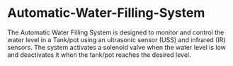 # Automatic-Water-Filling-System
The Automatic Water Filling System is designed to monitor and control the water level in a Tank/pot using an ultrasonic sensor (USS) and infrared (IR) sensors. The system activates a solenoid valve when the water level is low and deactivates it when the tank/pot reaches the desired level.

